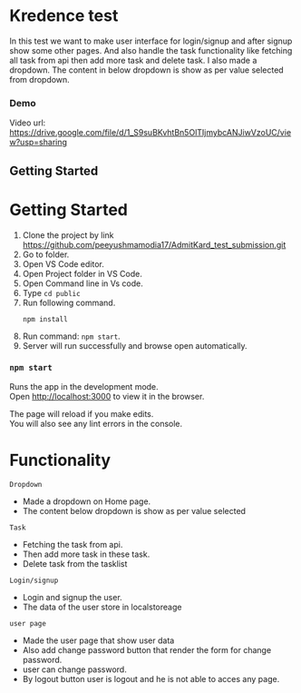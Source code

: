 # Kredence test

In this test we want to make user interface for login/signup and after signup show some other pages.
And also handle the task functionality like fetching all task from api then add more task and delete task.
I also made a dropdown. The content in below dropdown is show as per value selected from dropdown.

### Demo
Video url: https://drive.google.com/file/d/1_S9suBKvhtBn5OlTIjmybcANJiwVzoUC/view?usp=sharing

## Getting Started
# Getting Started
1. Clone the project by link https://github.com/peeyushmamodia17/AdmitKard_test_submission.git
2. Go to folder.
3. Open VS Code editor.
4. Open Project folder in VS Code.
5. Open Command line in Vs code.
6. Type `` cd public ``
6. Run following command.
    ``` 
    npm install
    ```
7. Run command: `npm start`.
8. Server will run successfully and browse open automatically.


### `npm start`

Runs the app in the development mode.<br />
Open [http://localhost:3000](http://localhost:3000) to view it in the browser.

The page will reload if you make edits.<br />
You will also see any lint errors in the console.

# Functionality

`Dropdown`

* Made a dropdown on Home page.
* The content below dropdown is show as per value selected

`Task`

* Fetching the task from api.
* Then add more task in these task.
* Delete task from the tasklist

`Login/signup`

* Login and signup the user.
* The data of the user store in localstoreage

`user page`

* Made the user page that show user data
* Also add change password button that render the form for change password.
* user can change password.
* By logout button user is logout and he is not able to acces any page.
